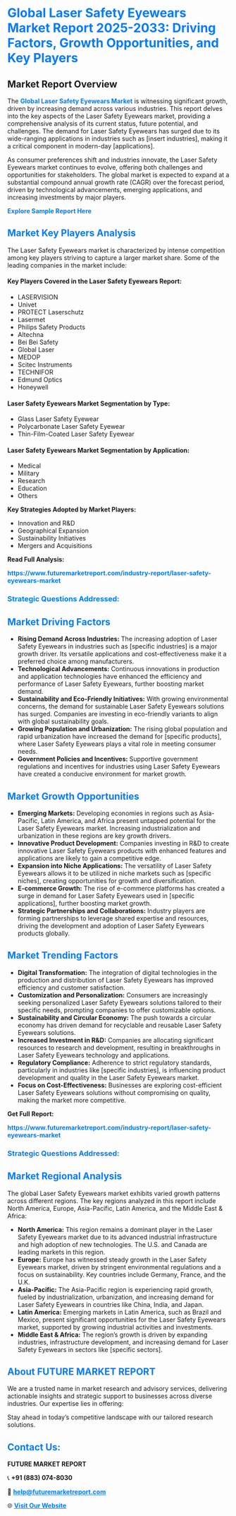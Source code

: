 <h1 style="color: #007BFF;">Global Laser Safety Eyewears Market Report 2025-2033: Driving Factors, Growth Opportunities, and Key Players</h1>

<section id="overview">
<h2>Market Report Overview</h2>
<p>The <a href="https://www.futuremarketreport.com/industry-report/laser-safety-eyewears-market" style="color: #007BFF; text-decoration: none;"><strong>Global Laser Safety Eyewears Market</strong></a> is witnessing significant growth, driven by increasing demand across various industries. This report delves into the key aspects of the Laser Safety Eyewears market, providing a comprehensive analysis of its current status, future potential, and challenges. The demand for Laser Safety Eyewears has surged due to its wide-ranging applications in industries such as [insert industries], making it a critical component in modern-day [applications].</p>
<p>As consumer preferences shift and industries innovate, the Laser Safety Eyewears market continues to evolve, offering both challenges and opportunities for stakeholders. The global market is expected to expand at a substantial compound annual growth rate (CAGR) over the forecast period, driven by technological advancements, emerging applications, and increasing investments by major players.</p>
</section>

<section id="overview">
<p><a href="https://www.futuremarketreport.com/request-sample/reportId=46413" style="color: #007BFF; text-decoration: none;"><strong>Explore Sample Report Here</strong></a></p>
</section>

<section id="key-players">
<h2 style="color: #007BFF;">Market Key Players Analysis</h2>
<p>The Laser Safety Eyewears market is characterized by intense competition among key players striving to capture a larger market share. Some of the leading companies in the market include:</p>
<h4>Key Players Covered in the Laser Safety Eyewears Report:</h4>
<ul><li>LASERVISION</li><li>Univet</li><li>PROTECT Laserschutz</li><li>Lasermet</li><li>Philips Safety Products</li><li>Altechna</li><li>Bei Bei Safety</li><li>Global Laser</li><li>MEDOP</li><li>Scitec Instruments</li><li>TECHNIFOR</li><li>Edmund Optics</li><li>Honeywell</li></ul>
<h4>Laser Safety Eyewears Market Segmentation by Type:</h4>
<ul><li>Glass Laser Safety Eyewear</li><li>Polycarbonate Laser Safety Eyewear</li><li>Thin-Film-Coated Laser Safety Eyewear</li></ul>

<h4>Laser Safety Eyewears Market Segmentation by Application:</h4>
<ul><li>Medical</li><li>Military</li><li>Research</li><li>Education</li><li>Others</li></ul>
<p><strong>Key Strategies Adopted by Market Players:</strong></p>
<ul>
<li>Innovation and R&D</li>
<li>Geographical Expansion</li>
<li>Sustainability Initiatives</li>
<li>Mergers and Acquisitions</li>
</ul>
</section>

<section>
<p><strong>Read Full Analysis: </strong></p><a href="https://www.futuremarketreport.com/industry-report/laser-safety-eyewears-market" style="color: #007BFF; text-decoration: none;"><strong>https://www.futuremarketreport.com/industry-report/laser-safety-eyewears-market</strong></a>
<h3 style="color: #007BFF;">Strategic Questions Addressed:</h3>
</section>

<section id="driving-factors">
<h2 style="color: #007BFF;">Market Driving Factors</h2>
<ul>
<li><strong>Rising Demand Across Industries:</strong> The increasing adoption of Laser Safety Eyewears in industries such as [specific industries] is a major growth driver. Its versatile applications and cost-effectiveness make it a preferred choice among manufacturers.</li>
<li><strong>Technological Advancements:</strong> Continuous innovations in production and application technologies have enhanced the efficiency and performance of Laser Safety Eyewears, further boosting market demand.</li>
<li><strong>Sustainability and Eco-Friendly Initiatives:</strong> With growing environmental concerns, the demand for sustainable Laser Safety Eyewears solutions has surged. Companies are investing in eco-friendly variants to align with global sustainability goals.</li>
<li><strong>Growing Population and Urbanization:</strong> The rising global population and rapid urbanization have increased the demand for [specific products], where Laser Safety Eyewears plays a vital role in meeting consumer needs.</li>
<li><strong>Government Policies and Incentives:</strong> Supportive government regulations and incentives for industries using Laser Safety Eyewears have created a conducive environment for market growth.</li>
</ul>
</section>

<section id="growth-opportunities">
<h2 style="color: #007BFF;">Market Growth Opportunities</h2>
<ul>
<li><strong>Emerging Markets:</strong> Developing economies in regions such as Asia-Pacific, Latin America, and Africa present untapped potential for the Laser Safety Eyewears market. Increasing industrialization and urbanization in these regions are key growth drivers.</li>
<li><strong>Innovative Product Development:</strong> Companies investing in R&D to create innovative Laser Safety Eyewears products with enhanced features and applications are likely to gain a competitive edge.</li>
<li><strong>Expansion into Niche Applications:</strong> The versatility of Laser Safety Eyewears allows it to be utilized in niche markets such as [specific niches], creating opportunities for growth and diversification.</li>
<li><strong>E-commerce Growth:</strong> The rise of e-commerce platforms has created a surge in demand for Laser Safety Eyewears used in [specific applications], further boosting market growth.</li>
<li><strong>Strategic Partnerships and Collaborations:</strong> Industry players are forming partnerships to leverage shared expertise and resources, driving the development and adoption of Laser Safety Eyewears products globally.</li>
</ul>
</section>

<section id="trending-factors">
<h2 style="color: #007BFF;">Market Trending Factors</h2>
<ul>
<li><strong>Digital Transformation:</strong> The integration of digital technologies in the production and distribution of Laser Safety Eyewears has improved efficiency and customer satisfaction.</li>
<li><strong>Customization and Personalization:</strong> Consumers are increasingly seeking personalized Laser Safety Eyewears solutions tailored to their specific needs, prompting companies to offer customizable options.</li>
<li><strong>Sustainability and Circular Economy:</strong> The push towards a circular economy has driven demand for recyclable and reusable Laser Safety Eyewears solutions.</li>
<li><strong>Increased Investment in R&D:</strong> Companies are allocating significant resources to research and development, resulting in breakthroughs in Laser Safety Eyewears technology and applications.</li>
<li><strong>Regulatory Compliance:</strong> Adherence to strict regulatory standards, particularly in industries like [specific industries], is influencing product development and quality in the Laser Safety Eyewears market.</li>
<li><strong>Focus on Cost-Effectiveness:</strong> Businesses are exploring cost-efficient Laser Safety Eyewears solutions without compromising on quality, making the market more competitive.</li>
</ul>
</section>

<section>
<p><strong>Get Full Report: </strong></p><a href="https://www.futuremarketreport.com/industry-report/laser-safety-eyewears-market" style="color: #007BFF; text-decoration: none;"><strong>https://www.futuremarketreport.com/industry-report/laser-safety-eyewears-market</strong></a>
<h3 style="color: #007BFF;">Strategic Questions Addressed:</h3>
</section>


<section id="regional-analysis">
<h2 style="color: #007BFF;">Market Regional Analysis</h2>
<p>The global Laser Safety Eyewears market exhibits varied growth patterns across different regions. The key regions analyzed in this report include North America, Europe, Asia-Pacific, Latin America, and the Middle East & Africa:</p>
<ul>
<li><strong>North America:</strong> This region remains a dominant player in the Laser Safety Eyewears market due to its advanced industrial infrastructure and high adoption of new technologies. The U.S. and Canada are leading markets in this region.</li>
<li><strong>Europe:</strong> Europe has witnessed steady growth in the Laser Safety Eyewears market, driven by stringent environmental regulations and a focus on sustainability. Key countries include Germany, France, and the U.K.</li>
<li><strong>Asia-Pacific:</strong> The Asia-Pacific region is experiencing rapid growth, fueled by industrialization, urbanization, and increasing demand for Laser Safety Eyewears in countries like China, India, and Japan.</li>
<li><strong>Latin America:</strong> Emerging markets in Latin America, such as Brazil and Mexico, present significant opportunities for the Laser Safety Eyewears market, supported by growing industrial activities and investments.</li>
<li><strong>Middle East & Africa:</strong> The region’s growth is driven by expanding industries, infrastructure development, and increasing demand for Laser Safety Eyewears in sectors like [specific sectors].</li>
</ul>
</section>

<footer>
<h2 style="color: #007BFF;">About FUTURE MARKET REPORT</h2>
<p>We are a trusted name in market research and advisory services, delivering actionable insights and strategic support to businesses across diverse industries. Our expertise lies in offering:</p>

<p>Stay ahead in today’s competitive landscape with our tailored research solutions.</p>

<h2 style="color: #007BFF;">Contact Us:</h2>
<p><strong>FUTURE MARKET REPORT</strong></p>
<p>📞 <strong>+91 (883) 074-8030</strong></p>
<p>📧 <strong><a href="mailto:help@futuremarketreport.com" style="color: #007BFF;">help@futuremarketreport.com</a></strong></p>
<p>🌐 <strong><a href="https://www.futuremarketreport.com/" style="color: #007BFF;">Visit Our Website</a></strong></p>
</footer>